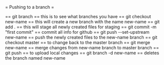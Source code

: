 
= Pushing to a branch =

== git branch ==
this is to see what branches you have
== git checkout new-name ==
this will create a new branch with the name new-name
== git add . ==
this will stage all newly created files for staging
== git commit -m "first commit" ==
commit all info for github
== git push --set-upstream new-name ==
push the newly created files to the new-name branch
== git checkout master ==
to change back to the master branch
== git merge new-name ==
merge changes from new-name branch to master branch
== git push ==
to upload local changes
== git branch -d new-name ==
deletes the branch named new-name
